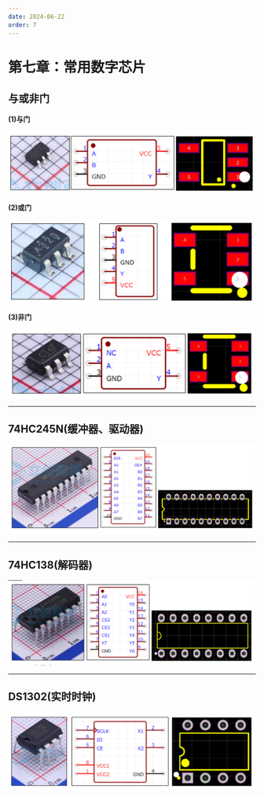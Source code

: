 ```yaml
---
date: 2024-06-22
order: 7
---
```


# 第七章：常用数字芯片

## 与或非门

**(1)与门**

![](./assert/7.常用数字芯片/与门.png)

**(2)或门**

![](./assert/7.常用数字芯片/或门.png)

**(3)非门**

![](./assert/7.常用数字芯片/非门.png)

---

## 74HC245N(缓冲器、驱动器)

![](./assert/7.常用数字芯片/74HC245N.png)

---

## 74HC138(解码器)

![](./assert/7.常用数字芯片/74HC138.png)

---

## DS1302(实时时钟)

![](./assert/7.常用数字芯片/DS1302.png)